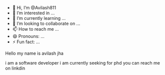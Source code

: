 - 👋 Hi, I’m @Avilash811
- 👀 I’m interested in ...
- 🌱 I’m currently learning ...
- 💞️ I’m looking to collaborate on ...
- 📫 How to reach me ...
- 😄 Pronouns: ...
- ⚡ Fun fact: ...

<!---
Avilash811/Avilash811 is a ✨ special ✨ repository because its `README.md` (this file) appears on your GitHub profile.
You can click the Preview link to take a look at your changes.
--->Hello my name is avilash jha
i am a software developer 
i am currently seeking for phd
you can reach me on linkdin 

